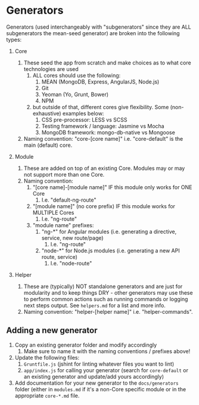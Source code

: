 # Generators

Generators (used interchangeably with "subgenerators" since they are ALL subgenerators the mean-seed generator) are broken into the following types:

1. Core
	1. These seed the app from scratch and make choices as to what core technologies are used
		1. ALL cores should use the following:
			1. MEAN (MongoDB, Express, AngularJS, Node.js)
			2. Git
			3. Yeoman (Yo, Grunt, Bower)
			4. NPM
		2. but outside of that, different cores give flexibility. Some (non-exhaustive) examples below:
			1. CSS pre-processor: LESS vs SCSS
			2. Testing framework / language: Jasmine vs Mocha
			3. MongoDB framework: mongo-db-native vs Mongoose
	2. Naming convention: "core-[core name]" i.e. "core-default" is the main (default) core.
	
2. Module
	1. These are added on top of an existing Core. Modules may or may not support more than one Core.
	2. Naming convention:
		1. "[core name]-[module name]" IF this module only works for ONE Core
			1. I.e. "default-ng-route"
		2. "[module name]" (no core prefix) IF this module works for MULTIPLE Cores
			1. I.e. "ng-route"
		3. "module name" prefixes:
			1. "ng-*" for Angular modules (i.e. generating a directive, service, new route/page)
				1. I.e. "ng-route"
			2. "node-*" for Node.js modules (i.e. generating a new API route, service)
				1. I.e. "node-route"
				
3. Helper
	1. These are (typically) NOT standalone generators and are just for modularity and to keep things DRY - other generators may use these to perform common actions such as running commands or logging next steps output. See `helpers.md` for a list and more info.
	2. Naming convention: "helper-[helper name]" i.e. "helper-commands".
				
				
## Adding a new generator
1. Copy an existing generator folder and modify accordingly
	1. Make sure to name it with the naming conventions / prefixes above!
2. Update the following files:
	1. `Gruntfile.js` (jshint for linting whatever files you want to lint)
	2. `app/index.js` for calling your generator (search for `core-default` or an existing generator and update/add yours accordingly)
3. Add documentation for your new generator to the `docs/generators` folder (either in `modules.md` if it's a non-Core specific module or in the appropriate `core-*.md` file.
